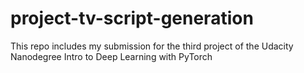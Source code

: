 # project-tv-script-generation
 This repo includes my submission for the third project of the Udacity Nanodegree Intro to Deep Learning with PyTorch

